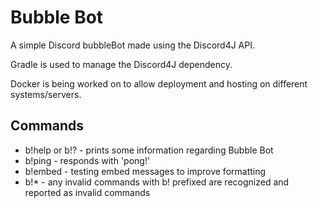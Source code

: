 # Bubble Bot
A simple Discord bubbleBot made using the Discord4J API.

Gradle is used to manage the Discord4J dependency.

Docker is being worked on to allow deployment and hosting on different systems/servers.

## Commands
* b!help or b!? - prints some information regarding Bubble Bot
* b!ping - responds with 'pong!'
* b!embed - testing embed messages to improve formatting
* b!* - any invalid commands with b! prefixed are recognized and reported as invalid commands
